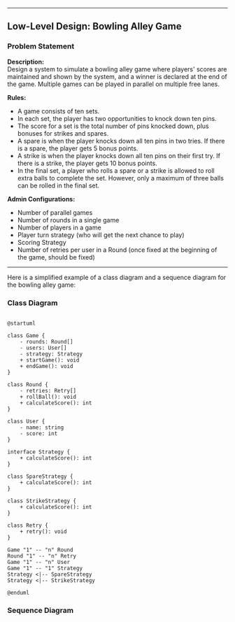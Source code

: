 
---

## Low-Level Design: Bowling Alley Game


### Problem Statement

**Description:**  
Design a system to simulate a bowling alley game where players' scores are maintained and shown by the system, and a winner is declared at the end of the game. Multiple games can be played in parallel on multiple free lanes.

**Rules:**
- A game consists of ten sets.
- In each set, the player has two opportunities to knock down ten pins.
- The score for a set is the total number of pins knocked down, plus bonuses for strikes and spares.
- A spare is when the player knocks down all ten pins in two tries. If there is a spare, the player gets 5 bonus points.
- A strike is when the player knocks down all ten pins on their first try. If there is a strike, the player gets 10 bonus points.
- In the final set, a player who rolls a spare or a strike is allowed to roll extra balls to complete the set. However, only a maximum of three balls can be rolled in the final set.

**Admin Configurations:**
- Number of parallel games
- Number of rounds in a single game
- Number of players in a game
- Player turn strategy (who will get the next chance to play)
- Scoring Strategy
- Number of retries per user in a Round (once fixed at the beginning of the game, should be fixed)


---

Here is a simplified example of a class diagram and a sequence diagram for the bowling alley game:

### Class Diagram

<img src=""/>

```plantuml
@startuml

class Game {
    - rounds: Round[]
    - users: User[]
    - strategy: Strategy
    + startGame(): void
    + endGame(): void
}

class Round {
    - retries: Retry[]
    + rollBall(): void
    + calculateScore(): int
}

class User {
    - name: string
    - score: int
}

interface Strategy {
    + calculateScore(): int
}

class SpareStrategy {
    + calculateScore(): int
}

class StrikeStrategy {
    + calculateScore(): int
}

class Retry {
    + retry(): void
}

Game "1" -- "n" Round
Round "1" -- "n" Retry
Game "1" -- "n" User
Game "1" -- "1" Strategy
Strategy <|-- SpareStrategy
Strategy <|-- StrikeStrategy

@enduml
```

### Sequence Diagram
<img src=""/>

